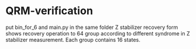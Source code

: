 # QRM-verification

put bin_for_6 and main.py in the same folder
Z stabilizer recovery form shows recovery operation to 64 group according to different syndrome in Z stabilizer measurement. Each group contains 16 states.
